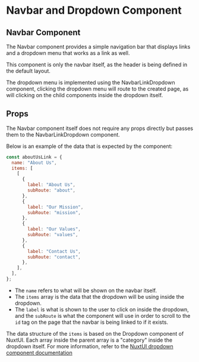 # Navbar and Dropdown Component

## Navbar Component

The Navbar component provides a simple navigation bar that
displays links and a dropdown menu that works as a link as well.

This component is only the navbar itself, as the header is being defined in
the default layout.

The dropdown menu is implemented using the NavbarLinkDropdown component,
clicking the dropdown menu will route to the created page, as will clicking on
the child components inside the dropdown itself.

## Props

The Navbar component itself does not require any props directly
but passes them to the NavbarLinkDropdown component.

Below is an example of the data that is expected by the component:

```js
const aboutUsLink = {
  name: "About Us",
  items: [
    [
      {
        label: "About Us",
        subRoute: "about",
      },
      {
        label: "Our Mission",
        subRoute: "mission",
      },
      {
        label: "Our Values",
        subRoute: "values",
      },
      {
        label: "Contact Us",
        subRoute: "contact",
      },
    ],
  ],
};
```

- The `name` refers to what will be shown on the navbar itself.
- The `items` array is the data that the dropdown will be using inside the dropdown.
- The `label` is what is shown to the user to click on inside the dropdown,
  and the `subRoute` is what the component will use in order to scroll
  to the `id` tag on the page that the navbar is being linked to if it exists.

The data structure of the `items` is based on the Dropdown component of NuxtUI.
Each array inside the parent array is a "category" inside the dropdown itself.
For more information, refer to the [NuxtUI dropdown component documentation](https://ui.nuxt.com/components/dropdown)
